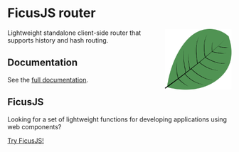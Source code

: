 # FicusJS router

<img src="img/ficusjs.svg" alt="FicusJS" width="150" align="right">

Lightweight standalone client-side router that supports history and hash routing.

## Documentation

See the [full documentation](https://router.ficusjs.org).

## FicusJS

Looking for a set of lightweight functions for developing applications using web components?

[Try FicusJS!](https://docs.ficusjs.org)
